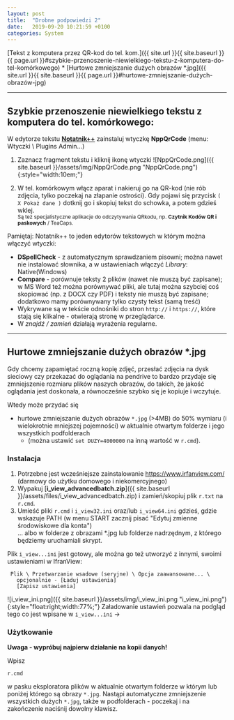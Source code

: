 ```yaml
---
layout: post
title:  "Drobne podpowiedzi 2"
date:   2019-09-20 10:21:59 +0100
categories: System
---
```


[Tekst z komputera przez QR-kod do tel. kom.]({{ site.url }}{{ site.baseurl }}{{ page.url }}#szybkie-przenoszenie-niewielkiego-tekstu-z-komputera-do-tel-komórkowego) * [Hurtowe zmniejszanie dużych obrazów *.jpg]({{ site.url }}{{ site.baseurl }}{{ page.url }}#hurtowe-zmniejszanie-dużych-obrazów-jpg)

----
## Szybkie przenoszenie niewielkiego tekstu z komputera do tel. komórkowego:

W edytorze tekstu [**Notatnik++**](https://notepad-plus-plus.org/downloads/) zainstaluj wtyczkę **NppQrCode** (menu: Wtyczki \ Plugins Admin...)

1. Zaznacz fragment tekstu i kliknij ikonę wtyczki ![NppQrCode.png]({{ site.baseurl }}/assets/img/NppQrCode.png "NppQrCode.png"){:style="width:10em;"}
 
2. W tel. komórkowym włącz aparat i nakieruj go na QR-kod (nie rób zdjęcia, tylko poczekaj na złapanie ostrości). Gdy pojawi się przycisk `( X Pokaż dane )` dotknij go i skopiuj tekst do schowka, a potem gdzieś wklej.  
<small>Są też specjalistyczne aplikacje do odczytywania QRkodu, np. **Czytnik Kodów QR i paskowych** / TeaCaps.</small>

Pamiętaj: Notatnik++ to jeden edytorów tekstowych w którym można włączyć wtyczki:
* **DSpellCheck** - z automatycznym sprawdzaniem pisowni; można nawet nie instalować słownika, a w ustawieniach włączyć _Library_: Native(Windows)
* **Compare** - porównuje teksty 2 plików (nawet nie muszą być zapisane); w MS Word też można porównywać pliki, ale tutaj można szybciej coś skopiować (np. z DOCX czy PDF) i teksty nie muszą być zapisane; dodatkowo mamy porównywany tylko czysty tekst (samą treść)
* Wykrywane są w tekście odnośniki do stron `http://` i `https://`, które stają się klikalne - otwierają stronę w przeglądarce.
* W _znajdź / zamień_ działają wyrażenia regularne.





- - - -

## Hurtowe zmniejszanie dużych obrazów *.jpg

Gdy chcemy zapamiętać roczną kopię zdjęć, przesłać zdjęcia na dysk sieciowy czy przekazać do oglądania na pendrive to bardzo przydaje się zmniejszenie rozmiaru plików naszych obrazów, do takich, że jakość oglądania jest doskonała, a równocześnie szybko się je kopiuje i wczytuje.

Wtedy może przydać się 

* hurtowe zmniejszanie dużych obrazów `*.jpg` (>4MB) do 50% wymiaru (i wielokrotnie mniejszej pojemności) w aktualnie otwartym folderze i  jego wszystkich podfolderach
    * (można ustawić `set DUZY=4000000` na inną wartość w `r.cmd`).

### Instalacja

1. Potrzebne jest wcześniejsze zainstalowanie <https://www.irfanview.com/> (darmowy do użytku domowego i niekomercyjnego)
2. Wypakuj [**i_view_advancedbatch.zip**]({{ site.baseurl }}/assets/files/i_view_advancedbatch.zip) i zamień/skopiuj plik `r.txt` na `r.cmd`.
3. Umieść pliki `r.cmd` i `i_view32.ini` oraz/lub `i_view64.ini` gdzieś, gdzie wskazuje PATH (w menu START zacznij pisać "Edytuj zmienne środowiskowe dla konta")  
 ... albo w folderze z obrazami *.jpg lub folderze nadrzędnym, z którego będziemy uruchamiali skrypt.

Plik `i_view...ini` jest gotowy, ale można go też utworzyć z innymi, swoimi ustawieniami w IfranView:

     Plik \ Przetwarzanie wsadowe (seryjne) \ Opcja zaawansowane... \ 
       opcjonalnie - [Ładuj ustawienia]
       [Zapisz ustawienia]

![i_view_ini.png]({{ site.baseurl }}/assets/img/i_view_ini.png "i_view_ini.png"){:style="float:right;width:77%;"} 
Załadowanie ustawień pozwala na podgląd tego co jest wpisane w `i_view...ini` ->

### Użytkowanie

**Uwaga - wypróbuj najpierw działanie na kopii danych!**

Wpisz

    r.cmd

w pasku eksploratora plików w aktualnie otwartym folderze w którym lub poniżej którego są obrazy `*.jpg`.
Nastąpi automatyczne zmniejszenie wszystkich dużych `*.jpg`, także w podfolderach - poczekaj i na zakończenie naciśnij dowolny klawisz.
